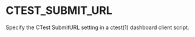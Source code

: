   

# CTEST_SUBMIT_URL  
Specify the CTest SubmitURL setting
in a ctest(1) dashboard client script.  

